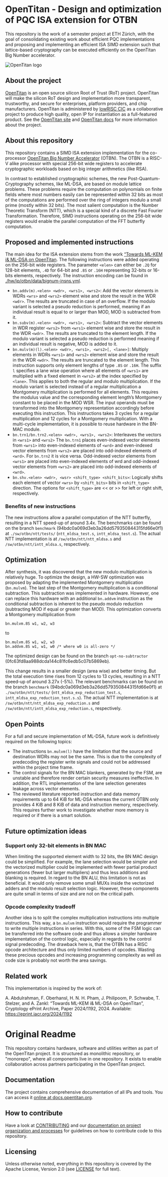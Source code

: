 # OpenTitan - Design and optimization of PQC ISA extension for OTBN
This repository is the work of a semester project at ETH Zürich, with the goal of consolidating existing work about efficient PQC implementations and proposing and implementing an efficient ISA SIMD extension such that lattice-based cryptography can be executed efficiently on the OpenTitan Big Number accelerator.

![OpenTitan logo](https://docs.opentitan.org/doc/opentitan-logo.png)

## About the project

[OpenTitan](https://opentitan.org) is an open source silicon Root of Trust
(RoT) project.  OpenTitan will make the silicon RoT design and implementation
more transparent, trustworthy, and secure for enterprises, platform providers,
and chip manufacturers.  OpenTitan is administered by [lowRISC
CIC](https://www.lowrisc.org) as a collaborative project to produce high
quality, open IP for instantiation as a full-featured product. See the
[OpenTitan site](https://opentitan.org/) and [OpenTitan
docs](https://opentitan.org/book) for more information about the project.

## About this repository
This repository contains a SIMD ISA extension implementation for the co-processor [OpenTitan Big Number Accelerator](https://opentitan.org/book/hw/ip/otbn/index.html) (OTBN).
The OTBN is a RISC-V alike processor with special 256-bit wide registers to accelerate cryptographic workloads based on big integer arithmetics (like RSA).

In contrast to established cryptographic schemes, the new Post-Quantum-Cryptography schemes, like ML-DSA, are based on module lattice problems.
These problems require the computation on polynomials on finite fields where most numbers easily can be represented within 32 bits as most of the computations are performed over the ring of integers modulo a small prime (mostly within 32 bits).
The most salient computation is the Number Theoretic Transform (NTT), which is a special kind of a discrete Fast Fourier Transformation.
Therefore, SIMD instructions operating on the 256-bit wide registers would enable the parallel computation of the FFT butterfly computation.

## Proposed and implemented instructions
The main idea for the ISA extension stems from the work [“Towards ML-KEM i& ML-DSA on OpenTitan](https://eprint.iacr.org/2024/1192).
The following instructions were added operating on the 256-bit wide registers.
The parameter `<elen>` can either be `.2Q` for 128-bit elements, `.4D` for 64-bit and `.8S` or `.16H` representing 32-bits or 16-bits elements, respectively.
The instruction encoding can be found in [./hw/ip/otbn/data/bignum-insns.yml](./hw/ip/otbn/data/bignum-insns.yml).
- `bn.addv(m).<elen> <wdr>, <wrs1>, <wrs2>`:
  Add the vector elements in WDRs `<wrs>` and `<wrs2>` element wise and store the result in the WDR `<wdr>`.
  The results are truncated in case of an overflow. If the modulo variant is selected a pseudo reduction is performed, meaning if an individual result is equal to or larger than MOD, MOD is subtracted from it.
- `bn.subv(m).<elen> <wdr>, <wrs1>, <wrs2>`:
  Subtract the vector elements in WDR register `<wrs2>` from `<wrs1>` element wise and store the result in the WDR `<wdr>`.
  The results are truncated to the element length. If the modulo variant is selected a pseudo reduction is performed meaning if an individual result is negative, MOD is added to it.
- `bn.mulv(m)(l).<elen> <wdr>, <wrs1>, <wrs2>[, <lane>]`:
  Multiply elements in WDRs `<wrs1>` and `<wrs2>` element wise and store the result in the WDR `<wdr>`.
  The results are truncated to the element length.
  This instruction supports only element lengths of type `.8S` or `.16H`.
  The suffix `l` specifies a lane wise operation where all elements of `<wrs1>` are multiplied with a fixed element in `<wrs2>` at the index specified by `<lane>`.
  This applies to both the regular and modulo multiplication.
  If the modulo variant is selected instead of a regular multiplication a Montgomery multiplication is performed for all elements. This requires the modulus value and the corresponding element length’s Montgomery constant to be placed in the MOD WSR. The input operands must be transformed into the Montgomery representation accordingly before executing this instruction.
  This instructions takes 3 cycles for a regular multiplication and 12 cycles for a Montgomery multiplication.
  With a multi-cycle implementation, it is possible to reuse hardware in the BN-MAC module.
- `bn.trn1/bn.trn2.<elen> <wdr>, <wrs1>, <wrs2>`:
  Interleaves the vectors in `<wrs1>` and `<wrs2>`
  The `bn.trn1` places even-indexed vector elements from `<wrs1>` into even-indexed elements of `<wrd>` and even-indexed vector elements from `<wrs2>` are placed into odd-indexed elements of `<wrd>`.
  For `bn.trn2` it is vice versa.
  Odd-indexed vector elements from `<wrs1>` are placed into even-indexed elements of wrd and odd-indexed vector elements from `<wrs2>` are placed into odd-indexed elements of `<wrd>`.
- `bn.shv.<elen> <wdr>, <wsr> <shift_type> <shift_bits>`:
  Logically shifts each element of vector `<wrs>` by `<shift_bits>` bits in `<shift_type>` direction.
  The options for `<shift_type>` are << or >> for left or right shift, respectively.

### Benefits of new instructions
The new instructions allow a parallel computation of the NTT butterfly, resulting in a NTT speed-up of around 3.4x.
The benchmarks can be found on the branch `benchmark` (94bdc0a069d3eb3a26dd579350844315fd66e0f1) at `./sw/otbn/ntt/tests/` (`ntt_mldsa_test.s`, `intt_mldsa_test.s`).
The actual NTT implementation is at `/sw/otbn/ntt/ntt_mldsa.s` and `/sw/otbn/ntt/intt_mldsa.s`, respectively.

## Optimization
After synthesis, it was discovered that the new modulo multiplication is relatively huge.
To optimize the design, a HW-SW optimization was proposed by adapting the implemented Montgomery multiplication (`bn.mulvm`).
The last step of the Montgomery multiplication is a conditional subtraction.
This subtraction was implemented in hardware.
However, one can replace this hardware with an additional `bn.addvm` instruction as the conditional subtraction is inherent to the pseudo modulo reduction (subtracting MOD if equal or greater than MOD).
This optimization converts a Montgomery multiplication from
```
bn.mulvm.8S w1, w2, w3
```
to
```
bn.mulvm.8S w1, w2, w3
bn.addvm.8S w1, w1, w0 /* where w0 is all-zero */
```
The optimized design can be found on the branch `opt-no-subtractor` (0fc63fd8aa988dcda144c81fc6edb5c07b5869eb).

This change results in a smaller design (area wise) and better timing.
But the total execution time rises from 12 cycles to 13 cycles, resulting in a NTT speed-up of around 3.27x (-5%).
The relevant benchmarks can be found on the branch `benchmark` (94bdc0a069d3eb3a26dd579350844315fd66e0f1) at `./sw/otbn/ntt/tests/` (`ntt_mldsa_exp_reduction_test.s`, `intt_mldsa_exp_reduction_test.s.s`).
The actual NTT implementation is at `/sw/otbn/ntt/ntt_mldsa_exp_reduction.s` and `/sw/otbn/ntt/intt_mldsa_exp_reduction.s`, respectively.

## Open Points
For a full and secure implementation of ML-DSA, future work is definitively required on the following topics:
- The instructions `bn.mulvm(l)` have the limitation that the source and destination WDRs may not be the same.
  This is due to the complexity of predecoding the register write signals and could not be addressed within the project time frame.
- The control signals for the BN MAC blankers, generated by the FSM, are unstable and therefore render certain security measures ineffective.
  In addition, the RTL implementation of the lane selection generates leakage across vector elements.
- The reviewed literature reported instruction and data memory requirements up to 64 KiB for ML-DSA whereas the current OTBN only provides 4 KiB and 8 KiB of data and instruction memory, respectively.
  This requires further work to investigate whether more memory is required or if there is a smart solution.

## Future optimization ideas
### Support only 32-bit elements in BN MAC
When limiting the supported element width to 32 bits, the BN MAC design could be simplified.
For example, the lane selection would be simpler and the vectorized multiplier could be implemented with fewer partial product generations (fewer but larger multipliers) and thus less additions and blanking is required.
In regard to the BN ALU, this limitation is not as beneficial.
It would only remove some small MUXs inside the vectorized adders and the modulo result selection logic.
However, these components are quite small in terms of size and are not on the critical path.

### Opcode complexity tradeoff
Another idea is to split the complex multiplication instructions into multiple instructions.
This way, a `bn.mulvm` instruction would require the programmer to write multiple instructions in series.
With this, some of the FSM logic can be transferred into the software code and thus allows a simpler hardware implementation of the control logic, especially in regards to the control signal predecoding.
The drawback here is, that the OTBN has a RISC opcode architecture and thus only limited numbers of opcodes.
Wasting these precious opcodes and increasing programming complexity as well as code size is probably not worth the area savings.

## Related work
This implementation is inspired by the work of:

A. Abdulrahman, F. Oberhansl, H. N. H. Pham, J. Philipoom, P. Schwabe, T. Stelzer, and A. Zankl:
“Towards ML-KEM i& ML-DSA on OpenTitan”,
Cryptology ePrint Archive, Paper 2024/1192, 2024.
Available: https://eprint.iacr.org/2024/1192

# Original Readme
This repository contains hardware, software and utilities written as part of the
OpenTitan project. It is structured as monolithic repository, or "monorepo",
where all components live in one repository. It exists to enable collaboration
across partners participating in the OpenTitan project.

## Documentation

The project contains comprehensive documentation of all IPs and tools. You can
access it [online at docs.opentitan.org](https://docs.opentitan.org/).

## How to contribute

Have a look at [CONTRIBUTING](CONTRIBUTING.md) and our [documentation on
project organization and processes](./doc/project_governance/README.md)
for guidelines on how to contribute code to this repository.

## Licensing

Unless otherwise noted, everything in this repository is covered by the Apache
License, Version 2.0 (see [LICENSE](https://github.com/lowRISC/opentitan/blob/master/LICENSE) for full text).
